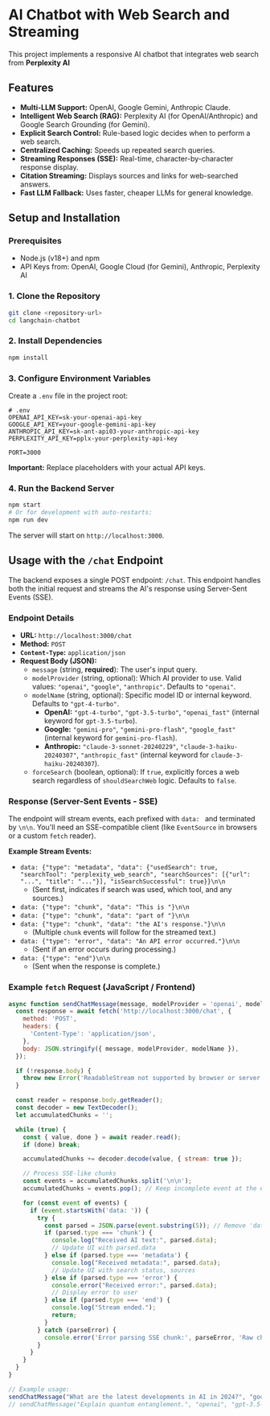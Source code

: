 # AI Chatbot with Web Search and Streaming

This project implements a responsive AI chatbot that integrates web search from **Perplexity AI**

## Features

*   **Multi-LLM Support:** OpenAI, Google Gemini, Anthropic Claude.
*   **Intelligent Web Search (RAG):** Perplexity AI (for OpenAI/Anthropic) and Google Search Grounding (for Gemini).
*   **Explicit Search Control:** Rule-based logic decides when to perform a web search.
*   **Centralized Caching:** Speeds up repeated search queries.
*   **Streaming Responses (SSE):** Real-time, character-by-character response display.
*   **Citation Streaming:** Displays sources and links for web-searched answers.
*   **Fast LLM Fallback:** Uses faster, cheaper LLMs for general knowledge.

## Setup and Installation

### Prerequisites

*   Node.js (v18+) and npm
*   API Keys from: OpenAI, Google Cloud (for Gemini), Anthropic, Perplexity AI

### 1. Clone the Repository

```bash
git clone <repository-url>
cd langchain-chatbot
```

### 2. Install Dependencies

```bash
npm install
```

### 3. Configure Environment Variables

Create a `.env` file in the project root:

```env
# .env
OPENAI_API_KEY=sk-your-openai-api-key
GOOGLE_API_KEY=your-google-gemini-api-key
ANTHROPIC_API_KEY=sk-ant-api03-your-anthropic-api-key
PERPLEXITY_API_KEY=pplx-your-perplexity-api-key

PORT=3000
```
**Important:** Replace placeholders with your actual API keys.

### 4. Run the Backend Server

```bash
npm start
# Or for development with auto-restarts:
npm run dev
```
The server will start on `http://localhost:3000`.

## Usage with the `/chat` Endpoint

The backend exposes a single POST endpoint: `/chat`. This endpoint handles both the initial request and streams the AI's response using Server-Sent Events (SSE).

### Endpoint Details

*   **URL:** `http://localhost:3000/chat`
*   **Method:** `POST`
*   **`Content-Type`:** `application/json`
*   **Request Body (JSON):**
    *   `message` (string, **required**): The user's input query.
    *   `modelProvider` (string, optional): Which AI provider to use. Valid values: `"openai"`, `"google"`, `"anthropic"`. Defaults to `"openai"`.
    *   `modelName` (string, optional): Specific model ID or internal keyword. Defaults to `"gpt-4-turbo"`.
        *   **OpenAI:** `"gpt-4-turbo"`, `"gpt-3.5-turbo"`, `"openai_fast"` (internal keyword for `gpt-3.5-turbo`).
        *   **Google:** `"gemini-pro"`, `"gemini-pro-flash"`, `"google_fast"` (internal keyword for `gemini-pro-flash`).
        *   **Anthropic:** `"claude-3-sonnet-20240229"`, `"claude-3-haiku-20240307"`, `"anthropic_fast"` (internal keyword for `claude-3-haiku-20240307`).
    *   `forceSearch` (boolean, optional): If `true`, explicitly forces a web search regardless of `shouldSearchWeb` logic. Defaults to `false`.

### Response (Server-Sent Events - SSE)

The endpoint will stream events, each prefixed with `data: ` and terminated by `\n\n`. You'll need an SSE-compatible client (like `EventSource` in browsers or a custom `fetch` reader).

**Example Stream Events:**

*   `data: {"type": "metadata", "data": {"usedSearch": true, "searchTool": "perplexity_web_search", "searchSources": [{"url": "...", "title": "..."}], "isSearchSuccessful": true}}\n\n`
    *   (Sent first, indicates if search was used, which tool, and any sources.)
*   `data: {"type": "chunk", "data": "This is "}\n\n`
*   `data: {"type": "chunk", "data": "part of "}\n\n`
*   `data: {"type": "chunk", "data": "the AI's response."}\n\n`
    *   (Multiple `chunk` events will follow for the streamed text.)
*   `data: {"type": "error", "data": "An API error occurred."}\n\n`
    *   (Sent if an error occurs during processing.)
*   `data: {"type": "end"}\n\n`
    *   (Sent when the response is complete.)

### Example `fetch` Request (JavaScript / Frontend)

```javascript
async function sendChatMessage(message, modelProvider = 'openai', modelName = 'gpt-4-turbo') {
  const response = await fetch('http://localhost:3000/chat', {
    method: 'POST',
    headers: {
      'Content-Type': 'application/json',
    },
    body: JSON.stringify({ message, modelProvider, modelName }),
  });

  if (!response.body) {
    throw new Error('ReadableStream not supported by browser or server response.');
  }

  const reader = response.body.getReader();
  const decoder = new TextDecoder();
  let accumulatedChunks = '';

  while (true) {
    const { value, done } = await reader.read();
    if (done) break;

    accumulatedChunks += decoder.decode(value, { stream: true });

    // Process SSE-like chunks
    const events = accumulatedChunks.split('\n\n');
    accumulatedChunks = events.pop(); // Keep incomplete event at the end

    for (const event of events) {
      if (event.startsWith('data: ')) {
        try {
          const parsed = JSON.parse(event.substring(5)); // Remove 'data: '
          if (parsed.type === 'chunk') {
            console.log("Received AI text:", parsed.data);
            // Update UI with parsed.data
          } else if (parsed.type === 'metadata') {
            console.log("Received metadata:", parsed.data);
            // Update UI with search status, sources
          } else if (parsed.type === 'error') {
            console.error("Received error:", parsed.data);
            // Display error to user
          } else if (parsed.type === 'end') {
            console.log("Stream ended.");
            return;
          }
        } catch (parseError) {
          console.error('Error parsing SSE chunk:', parseError, 'Raw chunk:', event);
        }
      }
    }
  }
}

// Example usage:
sendChatMessage("What are the latest developments in AI in 2024?", "google", "gemini-pro");
// sendChatMessage("Explain quantum entanglement.", "openai", "gpt-3.5-turbo");
```
